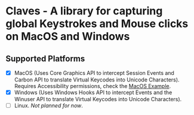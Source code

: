 # Claves - A library for capturing global Keystrokes and Mouse clicks on MacOS and Windows

## Supported Platforms

- [x] MacOS (Uses Core Graphics API to intercept Session Events and Carbon API to translate Virtual Keycodes into Unicode Characters). Requires Accessibility permissions, check the [MacOS Example](examples/macos.rs).
- [x] Windows (Uses Windows Hooks API to intercept Events and the Winuser API to translate Virtual Keycodes into Unicode Characters).
- [ ] Linux. _Not planned for now_.
